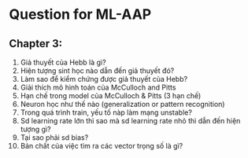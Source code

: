 # Question for ML-AAP

## Chapter 3:

1. Giả thuyết của Hebb là gì?
2. Hiện tượng sint học nào dẫn đến giả thuyết đó? 
3. Làm sao để kiểm chứng được giả thuyết của Hebb?
4. Giải thích mô hình toán của McCulloch and Pitts
5. Hạn chế trong model của McCulloch & Pitts (3 hạn chế)
6. Neuron học như thế nào (generalization or pattern recognition)
7. Trong quá trình train, yếu tố nàp làm mạng unstable? 
8. Sd learning rate lớn thì sao mà sd learning rate nhỏ thì dẫn đến hiện tượng gì?
9. Tại sao phải sd bias?
10. Bản chất của việc tìm ra các vector trọng số là gì?



